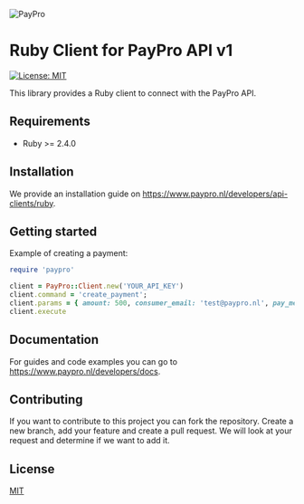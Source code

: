 ![PayPro](https://paypro.nl/images/logo-ie.png)
# Ruby Client for PayPro API v1
[![License: MIT](https://img.shields.io/badge/License-MIT-blue.svg)](https://opensource.org/licenses/MIT)

This library provides a Ruby client to connect with the PayPro API.

## Requirements

 - Ruby >= 2.4.0

## Installation

We provide an installation guide on https://www.paypro.nl/developers/api-clients/ruby.

## Getting started

Example of creating a payment:

```ruby
require 'paypro'

client = PayPro::Client.new('YOUR_API_KEY')
client.command = 'create_payment';
client.params = { amount: 500, consumer_email: 'test@paypro.nl', pay_method: 'ideal/INGBNL2A' }
client.execute
```

## Documentation

For guides and code examples you can go to https://www.paypro.nl/developers/docs.

## Contributing
If you want to contribute to this project you can fork the repository. Create a new branch, add your feature and create a pull request. We will look at your request and determine if we want to add it.

## License
[MIT](https://github.com/paypronl/paypro-ruby-v1/blob/master/LICENSE)
